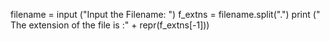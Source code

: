 filename = input ("Input the Filename: ")
f_extns = filename.split(".")
print (" The extension of the file is :" + repr(f_extns[-1]))
